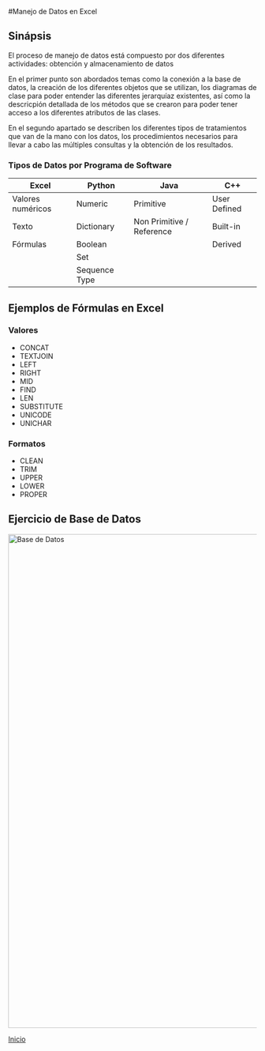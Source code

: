 #Manejo de Datos en Excel

## Sinápsis

El proceso de manejo de datos está compuesto por dos diferentes actividades: obtención y almacenamiento de datos

En el primer punto son abordados temas como la conexión a la base de datos, la creación de los diferentes objetos que se utilizan, los diagramas de clase para poder entender las diferentes jerarquíaz existentes, así como la descricpión detallada de los métodos que se crearon para poder tener acceso a los diferentes atributos de las clases.

En el segundo apartado se describen los diferentes tipos de tratamientos que van de la mano con los datos, los procedimientos necesarios para llevar a cabo las múltiples consultas y la obtención de los resultados.



### Tipos de Datos por Programa de Software

| Excel | Python | Java | C++ |
| ----------- | ----------- | ----------- | ----------- |
| Valores numéricos | Numeric | Primitive | User Defined |
| Texto | Dictionary | Non Primitive / Reference | Built-in |
| Fórmulas | Boolean |  | Derived |
|  | Set |  |  |
|  | Sequence Type |  |  |



## Ejemplos de Fórmulas en Excel

### Valores

- CONCAT
- TEXTJOIN
- LEFT
- RIGHT
- MID
- FIND
- LEN
- SUBSTITUTE
- UNICODE
- UNICHAR

### Formatos

- CLEAN
- TRIM
- UPPER
- LOWER
- PROPER

<h2>Ejercicio de Base de Datos</h2>
<img src="https://i.imgur.com/n4Ne7e6.jpg" style="width: 1000px; width: 1000px" alt="Base de Datos">
<br>

[Inicio](index.md)
